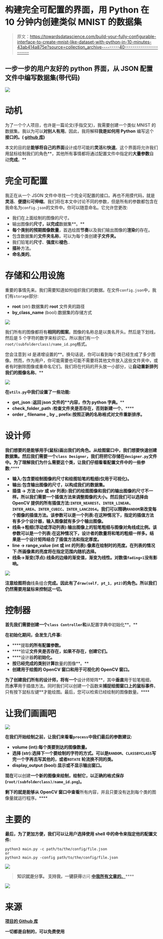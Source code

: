 # 构建完全可配置的界面，用 Python 在 10 分钟内创建类似 MNIST 的数据集

> 原文：<https://towardsdatascience.com/build-your-fully-configurable-interface-to-create-mnist-like-dataset-with-python-in-10-minutes-43ab414a875e?source=collection_archive---------40----------------------->

## 一步一步的用户友好的 python 界面，从 JSON 配置文件中编写数据集(带代码)

![](img/e4bb2fcaf0ff366d60951ad3367d0f8b.png)

# 动机

为了一个个人项目，也许是一篇论文(手指交叉)，我需要创建一个类似 MNIST 的数据集。我以为可以**对别人有用**。因此，我将解释**我是如何用 Python** 编写这个**接口的。( [github 库](https://github.com/AxelThevenot/Python-Interface-to-Create-Handwritten-dataset/blob/master/README.md))**

本文的目的是**能够将自己的界面**设计成尽可能的**灵活**和**快速**。这个界面将允许我们用鼠标绘制我们的角色**，其他所有事情都将通过配置文件中指定的**大量参数**自动**完成**。**

# 完全可配置

我正在从一个 JSON 文件中寻找一个完全可配置的接口。再也不用摸代码，就是**灵活**、**便捷**和**可伸缩**。我们将在本文中讨论不同的参数，但是所有的参数都包含在我命名为`config.json`的文件中。你可以随意命名。它允许您更改:

*   我们在上面绘制的图像的尺寸。
*   输出图像的**尺寸，以完成**数据集**。**
*   **每个类别的预期图像数量**，首选绘图**节奏**以及我们输出图像的**渲染**的存在。
*   包含数据集的**文件夹名称**，可以为每个类创建**子文件夹。**
*   我们铅笔的**尺寸**、**强度**和**褪色**..
*   **插补**方法。
*   **命名类的**。

# 存储和公用设施

重要的事情先来。我们需要知道如何组织我们的数据。在文件`config.json`中，我们有`storage`部分:

*   **root** (str):数据集的 **root** 文件夹的路径
*   **by_class_name** (bool):数据集的存储方式

![](img/2d406662a4307f674fc155cc9dcc10e2.png)

我们所有的图像都将有**相同的图案**。图像的名称总是以类名开头。然后是下划线，然后是 5 个字符的数字来标识它。所以我们有一个`root/(subfolderclass)/name_id.png`格式。

您会注意到 id 是递增设置的**。换句话说，你可以看到每个类已经生成了多少图像。然而，作为用户，你可能需要也可能不需要将其他文件放入这些文件夹中，或者有时删除图像或重命名它们。我们将在代码的开头放一小部分，让**自动重新排列我们的图像名称**。**

**![](img/f0656aa66fdae902a4b4b38c0bafc04a.png)**

**在`utils.py`中我们设置了一些功能:**

*   ****get_json** :返回 json 文件的**内容，作为 python **字典**。****
*   ****check_folder_path** :检查文件夹**是否存在**，否则新建一个**。****
*   ******order _ filename _ by _ prefix**:**按照正确的名称格式对文件重新排序**。****

# ****设计师****

****我们想要的是能够用手(鼠标)画出我们的角色**。从**绘图窗口**中，我们想要快速创建数据集。然后我们需要一个`class Designer`，我们将把它存储在`designer.py`文件中。为了理解我们为什么需要这个类，让我们仔细看看配置文件中的一些参数:******

*   ****输入**:包含要绘制图像的尺寸和绘图铅笔的**粗细**(仅用于可视化)。**
*   ****输出**:包含输出图像的尺寸，以构成我们的数据集。**
*   ****插值** → **方法** (str 或 str 列表):我们的绘图图像和我们的输出图像的尺寸不一样。所以我们需要一个**插值**方法来调整图像的大小。然后我们可以选择由 **OpenCV** 提供的所有插值方法:`INTER_NEAREST`、`INTER_LINEAR`、`INTER_AREA`、`INTER_CUBIC`、`INTER_LANCZOS4`。我们可以精确`RANDOM`来改变每个图像的插值方法。该参数**可以是一个列表**:在这种情况下，指定的插值方法有多少个设计器，输入图像就有多少个输出图像。**
*   ****线条→粗细**(浮动或浮动列表):输出图像上的铅笔粗细**与图像对角线**成比例。该参数**可以是一个列表**:在这种情况下，设计者的数量将和笔的粗细一样多。结果是一个**设计矩阵**结合了插值方法和指定厚度。**
*   ****line → range_value** (int 或 int 的列表):像素在绘制时的亮度。在列表的情况下:所画像素的亮度将在指定范围内**随机**选择。**
*   ****线条→渐变**(浮点):线条的**边缘**的渐变值，渐变为线性。对数值`fading=1`没有影响。**

**![](img/e4bb2fcaf0ff366d60951ad3367d0f8b.png)**

**注意绘图将由**线条组合**完成。因此有了`draw(self, pt_1, pt2)`的角色。所以我们仍然需要用鼠标来控制这一切。**

# **控制器**

**首先我们需要创建一个`class Controller`和**从配置字典中初始化**。**

**在初始化期间，会发生几件事:**

*   ****提取**的所有配置参数。**
*   ****验证**文件夹是否存在，如果不存在，创建它们。**
*   ****设计器**的初始化。**
*   **按已经完成的类别计算**数量的图像**。**
*   **创建用于绘图的 OpenCV **窗口和用于可视化**的 OpenCV **窗口。****

**为了创建我们所有的设计师，将有一个**设计师矩阵**，其中**垂直**用于铅笔粗细，而**水平**用于插值方法。同时我们可以创建一个函数来**捕捉绘图窗口上的鼠标事件**。只有按下鼠标左键**才能绘图。最后，您可以检索已经绘制的图像数量。****

# **让我们画画吧**

**![](img/28874625aebb35410d32788dd9df52bc.png)**

**在我们开始绘制之前，让我们来看看`process`中我们最后的参数建议:**

*   ****volume** (int):每个类要到达的图像数量。**
*   ****选择** (str):选择下一个要绘制的字符的方式。可以是`RANDOM`、`CLASSBYCLASS`写完一个字再去写其他的，或者`ROTATE` 轮流换不同的类。**
*   ****display_output** (bool):显示或不显示输出窗口。**

**现在**可以创建**一个新的图像来绘制，**绘制**它，**以正确的格式保存**(`root/(subfolderclass)/name_id.png`)。**

**剩下的就是能够从 OpenCV 窗口中查看**所有内容，并且只要没有达到每个类的图像量就运行程序。****

# **主要的**

**最后，为了更加方便，我们可以让用户选择使用 shell 中的命令来指定他的配置文件:**

```
python3 main.py -c path/to/the/config/file.json
or 
python3 main.py -config path/to/the/config/file.json
```

**![](img/a41213d2ce618721d92c099fba464fc2.png)**

> **知识就是分享。
> **支持**我，一键获得**访问 [**中我所有文章的**。](https://axel-thevenot.medium.com/membership)****

**![](img/94e903d7d66ff043ca9645dbc42c33bb.png)**

# **来源**

**[项目的 Github 库](https://github.com/AxelThevenot/Python-Interface-to-Create-Handwritten-dataset/blob/master/README.md)**

**一切都是自制的，可以免费使用**
